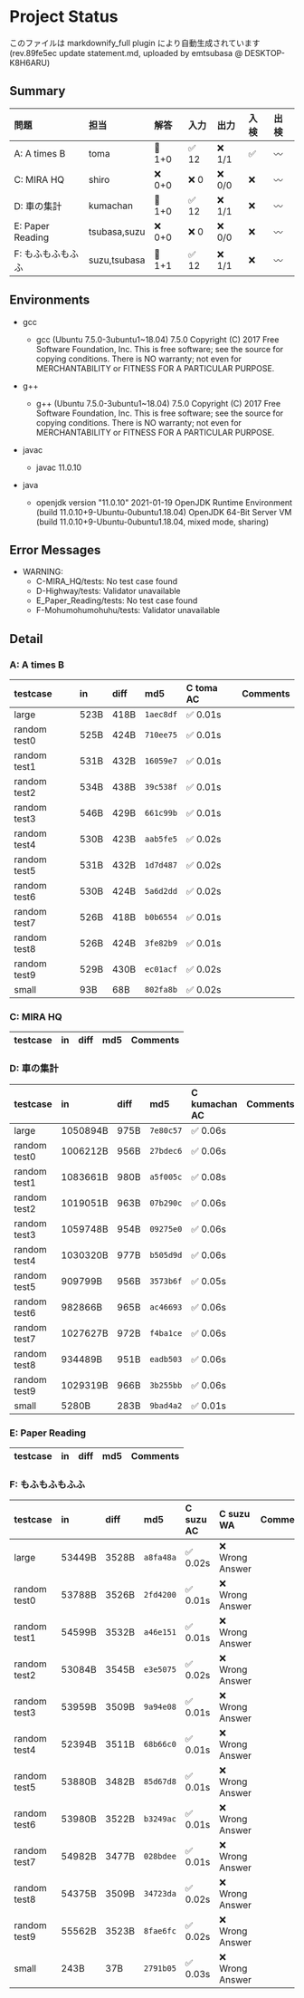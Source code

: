 # Project Status

このファイルは markdownify_full plugin により自動生成されています (rev.89fe5ec update statement.md, uploaded by emtsubasa @ DESKTOP-K8H6ARU)

## Summary

問題|担当|解答|入力|出力|入検|出検
:---|:---|:---|:---|:---|:---|:---
A: A times B|toma| :large_blue_diamond: 1+0| :white_check_mark: 12| :x: 1/1| :white_check_mark: | :wavy_dash: 
C: MIRA HQ|shiro| :x: 0+0| :x: 0| :x: 0/0| :x: | :wavy_dash: 
D: 車の集計|kumachan| :large_blue_diamond: 1+0| :white_check_mark: 12| :x: 1/1| :x: | :wavy_dash: 
E: Paper Reading|tsubasa,suzu| :x: 0+0| :x: 0| :x: 0/0| :x: | :wavy_dash: 
F: もふもふもふふ|suzu,tsubasa| :large_blue_diamond: 1+1| :white_check_mark: 12| :x: 1/1| :x: | :wavy_dash: 

## Environments

- gcc
	- gcc (Ubuntu 7.5.0-3ubuntu1~18.04) 7.5.0
Copyright (C) 2017 Free Software Foundation, Inc.
This is free software; see the source for copying conditions.  There is NO
warranty; not even for MERCHANTABILITY or FITNESS FOR A PARTICULAR PURPOSE.

- g++
	- g++ (Ubuntu 7.5.0-3ubuntu1~18.04) 7.5.0
Copyright (C) 2017 Free Software Foundation, Inc.
This is free software; see the source for copying conditions.  There is NO
warranty; not even for MERCHANTABILITY or FITNESS FOR A PARTICULAR PURPOSE.

- javac
	- javac 11.0.10
- java
	- openjdk version "11.0.10" 2021-01-19
OpenJDK Runtime Environment (build 11.0.10+9-Ubuntu-0ubuntu1.18.04)
OpenJDK 64-Bit Server VM (build 11.0.10+9-Ubuntu-0ubuntu1.18.04, mixed mode, sharing)

## Error Messages

- WARNING:
	- C-MIRA_HQ/tests: No test case found
	- D-Highway/tests: Validator unavailable
	- E_Paper_Reading/tests: No test case found
	- F-Mohumohumohuhu/tests: Validator unavailable

## Detail

### A: A times B

testcase|in|diff|md5|C toma AC|Comments
|:---|:---|:---|:---|:---|:---
large|523B|418B|`1aec8df`| :white_check_mark: 0.01s|
random test0|525B|424B|`710ee75`| :white_check_mark: 0.01s|
random test1|531B|432B|`16059e7`| :white_check_mark: 0.01s|
random test2|534B|438B|`39c538f`| :white_check_mark: 0.01s|
random test3|546B|429B|`661c99b`| :white_check_mark: 0.01s|
random test4|530B|423B|`aab5fe5`| :white_check_mark: 0.02s|
random test5|531B|432B|`1d7d487`| :white_check_mark: 0.02s|
random test6|530B|424B|`5a6d2dd`| :white_check_mark: 0.02s|
random test7|526B|418B|`b0b6554`| :white_check_mark: 0.01s|
random test8|526B|424B|`3fe82b9`| :white_check_mark: 0.01s|
random test9|529B|430B|`ec01acf`| :white_check_mark: 0.02s|
small|93B|68B|`802fa8b`| :white_check_mark: 0.02s|

### C: MIRA HQ

testcase|in|diff|md5|Comments
|:---|:---|:---|:---|:---

### D: 車の集計

testcase|in|diff|md5|C kumachan AC|Comments
|:---|:---|:---|:---|:---|:---
large|1050894B|975B|`7e80c57`| :white_check_mark: 0.06s|
random test0|1006212B|956B|`27bdec6`| :white_check_mark: 0.06s|
random test1|1083661B|980B|`a5f005c`| :white_check_mark: 0.08s|
random test2|1019051B|963B|`07b290c`| :white_check_mark: 0.06s|
random test3|1059748B|954B|`09275e0`| :white_check_mark: 0.06s|
random test4|1030320B|977B|`b505d9d`| :white_check_mark: 0.06s|
random test5|909799B|956B|`3573b6f`| :white_check_mark: 0.05s|
random test6|982866B|965B|`ac46693`| :white_check_mark: 0.06s|
random test7|1027627B|972B|`f4ba1ce`| :white_check_mark: 0.06s|
random test8|934489B|951B|`eadb503`| :white_check_mark: 0.06s|
random test9|1029319B|966B|`3b255bb`| :white_check_mark: 0.06s|
small|5280B|283B|`9bad4a2`| :white_check_mark: 0.01s|

### E: Paper Reading

testcase|in|diff|md5|Comments
|:---|:---|:---|:---|:---

### F: もふもふもふふ

testcase|in|diff|md5|C suzu AC|C suzu WA|Comments
|:---|:---|:---|:---|:---|:---|:---
large|53449B|3528B|`a8fa48a`| :white_check_mark: 0.02s| :x: Wrong Answer|
random test0|53788B|3526B|`2fd4200`| :white_check_mark: 0.01s| :x: Wrong Answer|
random test1|54599B|3532B|`a46e151`| :white_check_mark: 0.01s| :x: Wrong Answer|
random test2|53084B|3545B|`e3e5075`| :white_check_mark: 0.02s| :x: Wrong Answer|
random test3|53959B|3509B|`9a94e08`| :white_check_mark: 0.01s| :x: Wrong Answer|
random test4|52394B|3511B|`68b66c0`| :white_check_mark: 0.01s| :x: Wrong Answer|
random test5|53880B|3482B|`85d67d8`| :white_check_mark: 0.01s| :x: Wrong Answer|
random test6|53980B|3522B|`b3249ac`| :white_check_mark: 0.01s| :x: Wrong Answer|
random test7|54982B|3477B|`028bdee`| :white_check_mark: 0.01s| :x: Wrong Answer|
random test8|54375B|3509B|`34723da`| :white_check_mark: 0.02s| :x: Wrong Answer|
random test9|55562B|3523B|`8fae6fc`| :white_check_mark: 0.02s| :x: Wrong Answer|
small|243B|37B|`2791b05`| :white_check_mark: 0.03s| :x: Wrong Answer|

